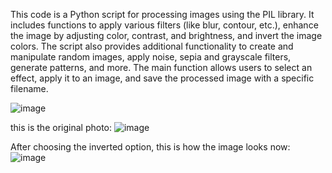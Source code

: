 This code is a Python script for processing images using the PIL library. It includes functions to apply various filters (like blur, contour, etc.), enhance the image by adjusting color, contrast, and brightness, and invert the image colors. The script also provides additional functionality to create and manipulate random images, apply noise, sepia and grayscale filters, generate patterns, and more. The main function allows users to select an effect, apply it to an image, and save the processed image with a specific filename.

![image](https://github.com/user-attachments/assets/6260553e-92bf-4361-86c4-0cc373509816)





this is the original photo:
![image](https://github.com/user-attachments/assets/28cf3684-e4fc-4800-a0de-cb765f3c1934)





After choosing the inverted option, this is how the image looks now:
![image](https://github.com/user-attachments/assets/26b5ba22-fdfd-4ddf-a7ae-e70ac84e3b9b)

